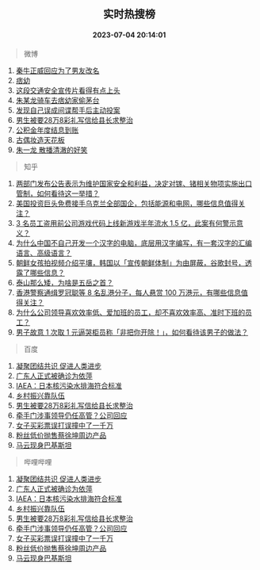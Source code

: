 <div align="center"><h2>实时热搜榜</h2><h4>2023-07-04 20:14:01</h4></div>

> 微博  

1. [秦牛正威回应为了男友改名](https://s.weibo.com/weibo?q=%23%E7%A7%A6%E7%89%9B%E6%AD%A3%E5%A8%81%E5%9B%9E%E5%BA%94%E4%B8%BA%E4%BA%86%E7%94%B7%E5%8F%8B%E6%94%B9%E5%90%8D%23&t=31&band_rank=1&Refer=top)<br />
2. [痞幼](https://s.weibo.com/weibo?q=%E7%97%9E%E5%B9%BC&t=31&band_rank=2&Refer=top)<br />
3. [这段交通安全宣传片看得有点上头](https://s.weibo.com/weibo?q=%23%E8%BF%99%E6%AE%B5%E4%BA%A4%E9%80%9A%E5%AE%89%E5%85%A8%E5%AE%A3%E4%BC%A0%E7%89%87%E7%9C%8B%E5%BE%97%E6%9C%89%E7%82%B9%E4%B8%8A%E5%A4%B4%23&t=31&band_rank=3&Refer=top)<br />
4. [朱某龙骑车去痞幼家偷茅台](https://s.weibo.com/weibo?q=%23%E6%9C%B1%E6%9F%90%E9%BE%99%E9%AA%91%E8%BD%A6%E5%8E%BB%E7%97%9E%E5%B9%BC%E5%AE%B6%E5%81%B7%E8%8C%85%E5%8F%B0%23&t=31&band_rank=4&Refer=top)<br />
5. [发现自己误成间谍帮手后主动投案](https://s.weibo.com/weibo?q=%23%E5%8F%91%E7%8E%B0%E8%87%AA%E5%B7%B1%E8%AF%AF%E6%88%90%E9%97%B4%E8%B0%8D%E5%B8%AE%E6%89%8B%E5%90%8E%E4%B8%BB%E5%8A%A8%E6%8A%95%E6%A1%88%23&t=31&band_rank=5&Refer=top)<br />
6. [男生被要28万8彩礼写信给县长求整治](https://s.weibo.com/weibo?q=%23%E7%94%B7%E7%94%9F%E8%A2%AB%E8%A6%8128%E4%B8%878%E5%BD%A9%E7%A4%BC%E5%86%99%E4%BF%A1%E7%BB%99%E5%8E%BF%E9%95%BF%E6%B1%82%E6%95%B4%E6%B2%BB%23&t=31&band_rank=6&Refer=top)<br />
7. [公积金年度结息到账](https://s.weibo.com/weibo?q=%23%E5%85%AC%E7%A7%AF%E9%87%91%E5%B9%B4%E5%BA%A6%E7%BB%93%E6%81%AF%E5%88%B0%E8%B4%A6%23&t=31&band_rank=7&Refer=top)<br />
8. [古偶妆造天花板](https://s.weibo.com/weibo?q=%23%E5%8F%A4%E5%81%B6%E5%A6%86%E9%80%A0%E5%A4%A9%E8%8A%B1%E6%9D%BF%23&t=31&band_rank=8&Refer=top)<br />
9. [朱一龙 散播清澈的好笑](https://s.weibo.com/weibo?q=%E6%9C%B1%E4%B8%80%E9%BE%99%20%E6%95%A3%E6%92%AD%E6%B8%85%E6%BE%88%E7%9A%84%E5%A5%BD%E7%AC%91&t=31&band_rank=9&Refer=top)<br />

> 知乎  

1. [两部门发布公告表示为维护国家安全和利益，决定对镓、锗相关物项实施出口管制，如何看待这一举措？](https://www.zhihu.com/question/610105939)<br />
2. [美国投资巨头免费接手乌克兰全部国企，包括能源和电网，哪些信息值得关注？](https://www.zhihu.com/question/610223926)<br />
3. [3 名员工盗用前公司游戏代码上线新游戏半年流水 1.5 亿，此案有何警示意义？](https://www.zhihu.com/question/609251189)<br />
4. [为什么中国不自己开发一个汉字的电脑，底层用汉字编写，有一套汉字的汇编语言、高级语言？](https://www.zhihu.com/question/520064736)<br />
5. [朝鲜女孩拍视频介绍平壤，韩国以「宣传朝鲜体制」为由屏蔽，谷歌封号，透露了哪些信息？](https://www.zhihu.com/question/610162816)<br />
6. [泰山那么矮，为啥是五岳之首？](https://www.zhihu.com/question/36468499)<br />
7. [香港警察通缉罗冠聪等 8 名乱港分子，每人悬赏 100 万港元，有哪些信息值得关注？](https://www.zhihu.com/question/610144743)<br />
8. [为什么公司领导喜欢效率低、爱加班的员工，却不喜欢效率高、准时下班的员工？](https://www.zhihu.com/question/600312394)<br />
9. [男子故意 1 次取 1 元逼哭柜员称「非把你开除！」，如何看待该男子的做法？](https://www.zhihu.com/question/610236031)<br />

> 百度  

1. [凝聚团结共识 促进人类进步](https://www.baidu.com/s?wd=%E5%87%9D%E8%81%9A%E5%9B%A2%E7%BB%93%E5%85%B1%E8%AF%86+%E4%BF%83%E8%BF%9B%E4%BA%BA%E7%B1%BB%E8%BF%9B%E6%AD%A5&sa=fyb_news&rsv_dl=fyb_news)<br />
2. [广东人正式被确诊为依萍](https://www.baidu.com/s?wd=%E5%B9%BF%E4%B8%9C%E4%BA%BA%E6%AD%A3%E5%BC%8F%E8%A2%AB%E7%A1%AE%E8%AF%8A%E4%B8%BA%E4%BE%9D%E8%90%8D&sa=fyb_news&rsv_dl=fyb_news)<br />
3. [IAEA：日本核污染水排海符合标准](https://www.baidu.com/s?wd=IAEA%EF%BC%9A%E6%97%A5%E6%9C%AC%E6%A0%B8%E6%B1%A1%E6%9F%93%E6%B0%B4%E6%8E%92%E6%B5%B7%E7%AC%A6%E5%90%88%E6%A0%87%E5%87%86&sa=fyb_news&rsv_dl=fyb_news)<br />
4. [乡村振兴靠队伍](https://www.baidu.com/s?wd=%E4%B9%A1%E6%9D%91%E6%8C%AF%E5%85%B4%E9%9D%A0%E9%98%9F%E4%BC%8D&sa=fyb_news&rsv_dl=fyb_news)<br />
5. [男生被要28万8彩礼写信给县长求整治](https://www.baidu.com/s?wd=%E7%94%B7%E7%94%9F%E8%A2%AB%E8%A6%8128%E4%B8%878%E5%BD%A9%E7%A4%BC%E5%86%99%E4%BF%A1%E7%BB%99%E5%8E%BF%E9%95%BF%E6%B1%82%E6%95%B4%E6%B2%BB&sa=fyb_news&rsv_dl=fyb_news)<br />
6. [牵手门涉事领导仍任高管？公司回应](https://www.baidu.com/s?wd=%E7%89%B5%E6%89%8B%E9%97%A8%E6%B6%89%E4%BA%8B%E9%A2%86%E5%AF%BC%E4%BB%8D%E4%BB%BB%E9%AB%98%E7%AE%A1%EF%BC%9F%E5%85%AC%E5%8F%B8%E5%9B%9E%E5%BA%94&sa=fyb_news&rsv_dl=fyb_news)<br />
7. [女子买彩票误打误撞中了一千万](https://www.baidu.com/s?wd=%E5%A5%B3%E5%AD%90%E4%B9%B0%E5%BD%A9%E7%A5%A8%E8%AF%AF%E6%89%93%E8%AF%AF%E6%92%9E%E4%B8%AD%E4%BA%86%E4%B8%80%E5%8D%83%E4%B8%87&sa=fyb_news&rsv_dl=fyb_news)<br />
8. [粉丝低价抛售蔡徐坤周边产品](https://www.baidu.com/s?wd=%E7%B2%89%E4%B8%9D%E4%BD%8E%E4%BB%B7%E6%8A%9B%E5%94%AE%E8%94%A1%E5%BE%90%E5%9D%A4%E5%91%A8%E8%BE%B9%E4%BA%A7%E5%93%81&sa=fyb_news&rsv_dl=fyb_news)<br />
9. [马云现身巴基斯坦](https://www.baidu.com/s?wd=%E9%A9%AC%E4%BA%91%E7%8E%B0%E8%BA%AB%E5%B7%B4%E5%9F%BA%E6%96%AF%E5%9D%A6&sa=fyb_news&rsv_dl=fyb_news)<br />

> 哔哩哔哩  

1. [凝聚团结共识 促进人类进步](https://www.baidu.com/s?wd=%E5%87%9D%E8%81%9A%E5%9B%A2%E7%BB%93%E5%85%B1%E8%AF%86+%E4%BF%83%E8%BF%9B%E4%BA%BA%E7%B1%BB%E8%BF%9B%E6%AD%A5&sa=fyb_news&rsv_dl=fyb_news)<br />
2. [广东人正式被确诊为依萍](https://www.baidu.com/s?wd=%E5%B9%BF%E4%B8%9C%E4%BA%BA%E6%AD%A3%E5%BC%8F%E8%A2%AB%E7%A1%AE%E8%AF%8A%E4%B8%BA%E4%BE%9D%E8%90%8D&sa=fyb_news&rsv_dl=fyb_news)<br />
3. [IAEA：日本核污染水排海符合标准](https://www.baidu.com/s?wd=IAEA%EF%BC%9A%E6%97%A5%E6%9C%AC%E6%A0%B8%E6%B1%A1%E6%9F%93%E6%B0%B4%E6%8E%92%E6%B5%B7%E7%AC%A6%E5%90%88%E6%A0%87%E5%87%86&sa=fyb_news&rsv_dl=fyb_news)<br />
4. [乡村振兴靠队伍](https://www.baidu.com/s?wd=%E4%B9%A1%E6%9D%91%E6%8C%AF%E5%85%B4%E9%9D%A0%E9%98%9F%E4%BC%8D&sa=fyb_news&rsv_dl=fyb_news)<br />
5. [男生被要28万8彩礼写信给县长求整治](https://www.baidu.com/s?wd=%E7%94%B7%E7%94%9F%E8%A2%AB%E8%A6%8128%E4%B8%878%E5%BD%A9%E7%A4%BC%E5%86%99%E4%BF%A1%E7%BB%99%E5%8E%BF%E9%95%BF%E6%B1%82%E6%95%B4%E6%B2%BB&sa=fyb_news&rsv_dl=fyb_news)<br />
6. [牵手门涉事领导仍任高管？公司回应](https://www.baidu.com/s?wd=%E7%89%B5%E6%89%8B%E9%97%A8%E6%B6%89%E4%BA%8B%E9%A2%86%E5%AF%BC%E4%BB%8D%E4%BB%BB%E9%AB%98%E7%AE%A1%EF%BC%9F%E5%85%AC%E5%8F%B8%E5%9B%9E%E5%BA%94&sa=fyb_news&rsv_dl=fyb_news)<br />
7. [女子买彩票误打误撞中了一千万](https://www.baidu.com/s?wd=%E5%A5%B3%E5%AD%90%E4%B9%B0%E5%BD%A9%E7%A5%A8%E8%AF%AF%E6%89%93%E8%AF%AF%E6%92%9E%E4%B8%AD%E4%BA%86%E4%B8%80%E5%8D%83%E4%B8%87&sa=fyb_news&rsv_dl=fyb_news)<br />
8. [粉丝低价抛售蔡徐坤周边产品](https://www.baidu.com/s?wd=%E7%B2%89%E4%B8%9D%E4%BD%8E%E4%BB%B7%E6%8A%9B%E5%94%AE%E8%94%A1%E5%BE%90%E5%9D%A4%E5%91%A8%E8%BE%B9%E4%BA%A7%E5%93%81&sa=fyb_news&rsv_dl=fyb_news)<br />
9. [马云现身巴基斯坦](https://www.baidu.com/s?wd=%E9%A9%AC%E4%BA%91%E7%8E%B0%E8%BA%AB%E5%B7%B4%E5%9F%BA%E6%96%AF%E5%9D%A6&sa=fyb_news&rsv_dl=fyb_news)<br />
